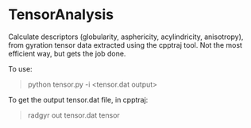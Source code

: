 # TensorAnalysis
Calculate descriptors (globularity, asphericity, acylindricity, anisotropy), from gyration tensor data extracted using the cpptraj tool. Not the most efficient way, but gets the job done.

To use:
> python tensor.py -i <tensor.dat output>

To get the output tensor.dat file, in cpptraj:
>radgyr out tensor.dat tensor
